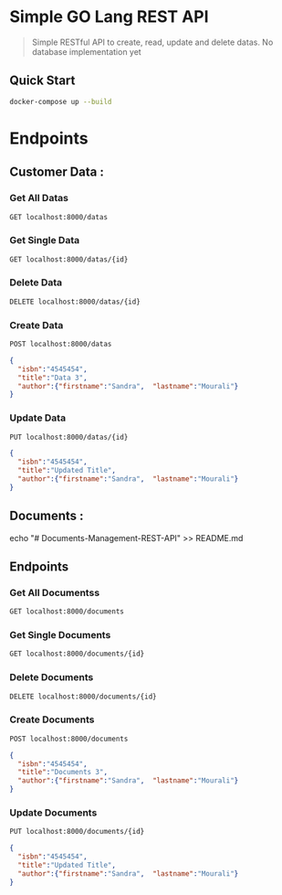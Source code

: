 # Simple GO Lang REST API

> Simple RESTful API to create, read, update and delete datas. No database implementation yet

## Quick Start


``` bash
docker-compose up --build
```

# Endpoints
## Customer Data :
### Get All Datas
``` bash
GET localhost:8000/datas
```
### Get Single Data
``` bash
GET localhost:8000/datas/{id}
```

### Delete Data
``` bash
DELETE localhost:8000/datas/{id}
```

### Create Data
``` bash
POST localhost:8000/datas
```
```json
{
  "isbn":"4545454",
  "title":"Data 3",
  "author":{"firstname":"Sandra",  "lastname":"Mourali"}
}
```

### Update Data
``` bash
PUT localhost:8000/datas/{id}
```
```json
{
  "isbn":"4545454",
  "title":"Updated Title",
  "author":{"firstname":"Sandra",  "lastname":"Mourali"}
}
```
## Documents :
echo "# Documents-Management-REST-API" >> README.md
## Endpoints

### Get All Documentss
``` bash
GET localhost:8000/documents
```
### Get Single Documents
``` bash
GET localhost:8000/documents/{id}
```

### Delete Documents
``` bash
DELETE localhost:8000/documents/{id}
```

### Create Documents
``` bash
POST localhost:8000/documents
```
```json
{
  "isbn":"4545454",
  "title":"Documents 3",
  "author":{"firstname":"Sandra",  "lastname":"Mourali"}
}
```

### Update Documents
``` bash
PUT localhost:8000/documents/{id}
```
```json
{
  "isbn":"4545454",
  "title":"Updated Title",
  "author":{"firstname":"Sandra",  "lastname":"Mourali"}
}
```